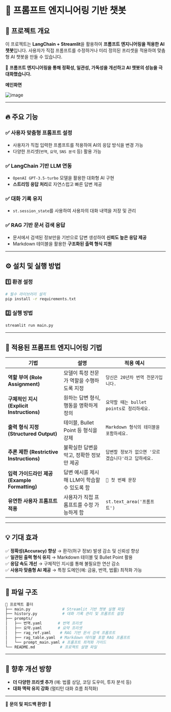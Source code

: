 # 📌 프롬프트 엔지니어링 기반 챗봇

## 📝 프로젝트 개요
이 프로젝트는 **LangChain + Streamlit**을 활용하여 **프롬프트 엔지니어링을 적용한 AI 챗봇**입니다. 사용자가 직접 프롬프트를 수정하거나 미리 정의된 프리셋을 적용하여 맞춤형 AI 챗봇을 만들 수 있습니다.

🚀 **프롬프트 엔지니어링을 통해 정확성, 일관성, 가독성을 개선하고 AI 챗봇의 성능을 극대화했습니다.**

**메인화면**

![image](https://github.com/user-attachments/assets/a0d0091b-3055-46e5-b7e2-b4590b2c57bb)

---

## 🔥 주요 기능
### ✅ 사용자 맞춤형 프롬프트 설정
- 사용자가 직접 입력한 프롬프트를 적용하여 AI의 응답 방식을 변경 가능
- 다양한 프리셋(`번역`, `요약`, `SNS 분석` 등) 활용 가능

### ✅ LangChain 기반 LLM 연동
- `OpenAI GPT-3.5-turbo` 모델을 활용한 대화형 AI 구현
- **스트리밍 응답 처리**로 자연스럽고 빠른 답변 제공

### ✅ 대화 기록 유지
- `st.session_state`를 사용하여 사용자의 대화 내역을 저장 및 관리

### ✅ RAG 기반 문서 검색 응답
- 문서에서 검색된 정보만을 기반으로 답변 생성하여 **신뢰도 높은 응답 제공**
- Markdown 테이블을 활용한 **구조화된 출력 형식 지원**

---

## ⚙️ 설치 및 실행 방법
### 1️⃣ 환경 설정
```bash
# 필수 라이브러리 설치
pip install -r requirements.txt
```

### 2️⃣ 실행 방법
```bash
streamlit run main.py
```

---

## 🎯 적용된 프롬프트 엔지니어링 기법
| **기법** | **설명** | **적용 예시** |
|---|---|---|
| **역할 부여 (Role Assignment)** | 모델이 특정 전문가 역할을 수행하도록 지정 | `당신은 20년차 번역 전문가입니다.` |
| **구체적인 지시 (Explicit Instructions)** | 원하는 답변 형식, 행동을 명확하게 정의 | `요약할 때는 bullet points로 정리하세요.` |
| **출력 형식 지정 (Structured Output)** | 테이블, Bullet Point 등 형식을 강제 | `Markdown 형식의 테이블을 포함하세요.` |
| **추론 제한 (Restrictive Instructions)** | 불확실한 답변을 막고, 정확한 정보만 제공 | `답변할 정보가 없으면 '모르겠습니다'라고 답하세요.` |
| **입력 가이드라인 제공 (Example Formatting)** | 답변 예시를 제시해 LLM이 학습할 수 있도록 함 | `📌 첫 번째 문장` |
| **유연한 사용자 프롬프트 적용** | 사용자가 직접 프롬프트를 수정 가능하게 함 | `st.text_area('프롬프트')` |

---

## 💡 기대 효과
✅ **정확성(Accuracy) 향상** → 환각(허구 정보) 발생 감소 및 신뢰성 향상  
✅ **일관된 출력 형식 유지** → Markdown 테이블 및 Bullet Point 활용  
✅ **응답 속도 개선** → 구체적인 지시를 통해 불필요한 연산 감소  
✅ **사용자 맞춤형 AI 제공** → 특정 도메인(예: 금융, 번역, 법률) 최적화 가능  

---

## 📌 파일 구조
```bash
📂 프로젝트 폴더
├── main.py              # Streamlit 기반 챗봇 실행 파일
├── history.py           # 대화 기록 관리 및 프롬프트 설정
├── prompts/
│   ├── 번역.yaml       # 번역 프리셋
│   ├── 요약.yaml       # 요약 프리셋
│   ├── rag_ref.yaml    # RAG 기반 문서 검색 프롬프트
│   ├── rag_table.yaml  # Markdown 테이블 포함 RAG 프롬프트
│   └── prompt_main.yaml # 프롬프트 최적화 가이드
└── README.md           # 프로젝트 설명 파일
```

---

## 🚀 향후 개선 방향
- **더 다양한 프리셋 추가** (예: 법률 상담, 코딩 도우미, 투자 분석 등)
- **대화 맥락 유지 강화** (멀티턴 대화 흐름 최적화)

---

📢 **문의 및 피드백 환영!** 🚀
